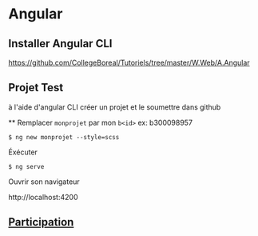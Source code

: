 # Angular 


## Installer Angular CLI

https://github.com/CollegeBoreal/Tutoriels/tree/master/W.Web/A.Angular

## Projet Test

à l'aide d'angular CLI créer un projet et le soumettre dans github

** Remplacer `monprojet` par mon `b<id>` ex: b300098957

```
$ ng new monprojet --style=scss
```

Éxécuter

```
$ ng serve
```

Ouvrir son navigateur

http://localhost:4200


## [Participation](Participation.md)
